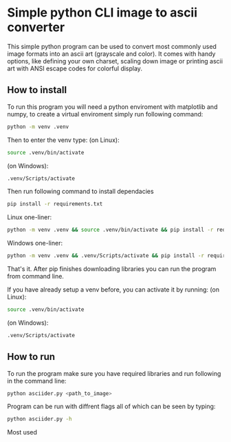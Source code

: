 # Simple python CLI image to ascii converter
This simple python program can be used to convert most commonly used image formats into an ascii art (grayscale and color). It comes with handy options, like defining your own charset, scaling down image or printing ascii art with ANSI escape codes for colorful display.

## How to install
To run this program you will need a python enviroment with matplotlib and numpy, to create a virtual enviroment simply run following command:
``` bash
python -m venv .venv
```
Then to enter the venv type:
(on Linux):
``` bash
source .venv/bin/activate
```

(on Windows):
``` bash
.venv/Scripts/activate
```

Then run following command to install dependacies
``` bash
pip install -r requirements.txt
```

Linux one-liner:
``` bash
python -m venv .venv && source .venv/bin/activate && pip install -r requirements.txt
```

Windows one-liner:
``` bash
python -m venv .venv && .venv/Scripts/activate && pip install -r requirements.txt
```
That's it. After pip finishes downloading libraries you can run the program from command line.


If you have already setup a venv before, you can activate it by running:
(on Linux):
``` bash
source .venv/bin/activate
```

(on Windows):
``` bash
.venv/Scripts/activate
```

## How to run
To run the program make sure you have required libraries and run following in the command line:
``` bash
python asciider.py <path_to_image>
```

Program can be run with diffrent flags all of which can be seen by typing:
``` bash
python asciider.py -h
```

Most used 
